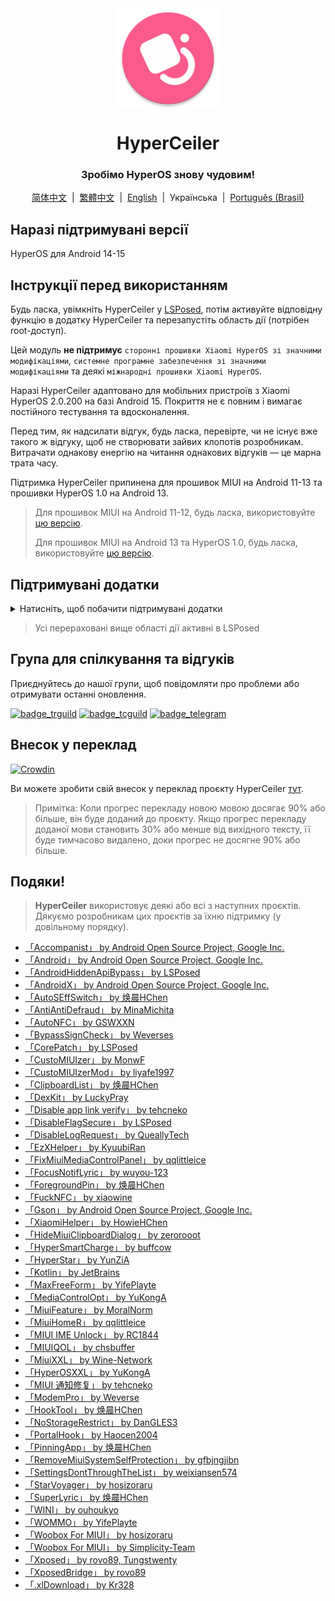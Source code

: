 <div align="center">

<img src="\imgs\icon.webp" width="160" height="160" style="display: block; margin: 0 auto;" alt="icon" />

# HyperCeiler

### Зробімо HyperOS знову чудовим!

[简体中文](/README.md)&nbsp;&nbsp;|&nbsp;&nbsp;[繁體中文](/README_zh-HK.md)&nbsp;&nbsp;|&nbsp;&nbsp;[English](/README_en-US.md)&nbsp;&nbsp;|&nbsp;&nbsp;Українська&nbsp;&nbsp;|&nbsp;&nbsp;[Português (Brasil)](/README_pt-BR.md)

</div>

## Наразі підтримувані версії

HyperOS для Android 14-15

## Інструкції перед використанням

Будь ласка, увімкніть HyperCeiler у [LSPosed](https://github.com/LSPosed/LSPosed/releases), потім активуйте відповідну функцію в додатку HyperCeiler та перезапустіть область дії (потрібен root-доступ).

Цей модуль <b>не підтримує</b> `сторонні прошивки Xiaomi HyperOS зі значними модифікаціями`, `системне програмне забезпечення зі значними модифікаціями` та деякі `міжнародні прошивки Xiaomi HyperOS`.

Наразі HyperCeiler адаптовано для мобільних пристроїв з Xiaomi HyperOS 2.0.200 на базі Android 15. Покриття не є повним і вимагає постійного тестування та вдосконалення.

Перед тим, як надсилати відгук, будь ласка, перевірте, чи не існує вже такого ж відгуку, щоб не створювати зайвих клопотів розробникам. Витрачати однакову енергію на читання однакових відгуків — це марна трата часу.

Підтримка HyperCeiler припинена для прошивок MIUI на Android 11-13 та прошивки HyperOS 1.0 на Android 13.

> Для прошивок MIUI на Android 11-12, будь ласка, використовуйте [цю версію](https://github.com/ReChronoRain/Cemiuiler/releases/tag/1.3.130).
>
> Для прошивок MIUI на Android 13 та HyperOS 1.0, будь ласка, використовуйте [цю версію](https://github.com/Xposed-Modules-Repo/com.sevtinge.hyperceiler/releases/download/3866-2.5.156_20250118/HyperCeiler_2.5.156_20250118_3866_release_miui.apk).

## Підтримувані додатки

<details>
    <summary>Натисніть, щоб побачити підтримувані додатки</summary>

| Назва додатку                  | Назва пакета                       |
|:-------------------------------|:-----------------------------------|
| Системний фреймворк            | system                             |
| Інтерфейс системи              | com.android.systemui               |
| Системний лаунчер              | com.miui.home                      |
| Оновлення                      | com.android.updater                |
| Joyose                         | com.xiaomi.joyose                  |
| Mi Налаштування                | com.xiaomi.misettings              |
| Безпека                        | com.miui.securitycenter            |
| Шпалери                        | com.miui.miwallpaper               |
| Taplus                         | com.miui.contentextension          |
| Сповіщення на екрані           | com.xiaomi.barrage                 |
| Телефон                        | com.android.incallui               |
| Телефонні служби               | com.android.phone                  |
| Батарея та продуктивність      | com.miui.powerkeeper               |
| Повідомлення                   | com.android.mms                    |
| Знімок екрана                  | com.miui.screenshot                |
| Календар                       | com.android.calendar               |
| Браузер                        | com.android.browser                |
| Rueban (MTB)                   | com.xiaomi.mtb                     |
| Запис екрана                   | com.miui.screenrecorder            |
| Дозволи                        | com.lbe.security.miui              |
| Налаштування                   | com.android.settings               |
| Клавіатура Sogou для MIUI      | com.sohu.inputmethod.sogou.xiaomi  |
| Погода                         | com.miui.weather2                  |
| Трансляція                     | com.milink.service                 |
| Зовнішнє сховище               | com.android.externalstorage        |
| Always-on display              | com.miui.aod                       |
| Файловий менеджер              | com.android.fileexplorer           |
| Плагін системних сервісів      | com.miui.securityadd               |
| Завантаження                   | com.android.providers.downloads.ui |
| Завантаження                   | com.android.providers.downloads    |
| Галерея                        | com.miui.gallery                   |
| Mi Canvas                      | com.miui.creation                  |
| Xiaomi Share                   | com.miui.mishare.connectivity      |
| Редактор галереї               | com.miui.mediaeditor               |
| Xiaomi Cloud                   | com.miui.cloudservice              |
| Смарт-картки                   | com.miui.tsmclient                 |
| iFlytek IME для MIUI           | com.iflytek.inputmethod.miui       |
| Інсталятор пакетів             | com.miui.packageinstaller          |
| GetApps                        | com.xiaomi.market                  |
| Віджет-стрічка                 | com.miui.personalassistant         |
| Теми                           | com.android.thememanager           |
| Компоненти системної безпеки   | com.miui.guardprovider             |
| Камера                         | com.android.camera                 |
| Mi AI Translate                | com.xiaomi.aiasst.vision           |
| Сканер                         | com.xiaomi.scanner                 |
| Служба NFC                     | com.android.nfc                    |
| Навушники                      | com.miui.misound                   |
| Резервне копіювання            | com.miui.backup                    |
| Mi Mover                       | com.miui.huanji                    |
| MiTrustService                 | com.xiaomi.trustservice            |
| Переглядач HTML                | com.android.htmlviewer             |
| Керування викликами            | com.android.server.telecom         |
| Mi Remote                      | com.duokan.phone.remotecontroller  |
| Аналітика                      | com.miui.analytics                 |
| Спільнота Xiaomi               | com.xiaomi.vipaccount              |
| Голосовий тригер               | com.miui.voicetrigger              |
| Диктофон                       | com.android.soundrecorder          |
| LPA                            | com.miui.euicc                     |
| Служба активації Xiaomi SIM    | com.xiaomi.simactivate.service     |

</details>

> Усі перераховані вище області дії активні в LSPosed

## Група для спілкування та відгуків

Приєднуйтесь до нашої групи, щоб повідомляти про проблеми або отримувати останні оновлення.

[![badge_trguild]][trguild_url]
[![badge_tcguild]][tcguild_url]
[![badge_telegram]][telegram_url]

## Внесок у переклад

[![Crowdin](https://badges.crowdin.net/cemiuiler/localized.svg)](https://crowdin.com/project/cemiuiler)

Ви можете зробити свій внесок у переклад проєкту HyperCeiler [тут](https://crwd.in/cemiuiler).

> Примітка: Коли прогрес перекладу новою мовою досягає 90% або більше, він буде доданий до проєкту. Якщо прогрес перекладу доданої мови становить 30% або менше від вихідного тексту, її буде тимчасово видалено, доки прогрес не досягне 90% або більше.

## Подяки!

> <b>HyperCeiler</b> використовує деякі або всі з наступних проєктів. Дякуємо розробникам цих проєктів за їхню підтримку (у довільному порядку).

- [「Accompanist」 by Android Open Source Project, Google Inc.](https://google.github.io/accompanist)
- [「Android」 by Android Open Source Project, Google Inc.](https://source.android.google.cn/license)
- [「AndroidHiddenApiBypass」 by LSPosed](https://github.com/LSPosed/AndroidHiddenApiBypass)
- [「AndroidX」 by Android Open Source Project, Google Inc.](https://github.com/androidx/androidx)
- [「AutoSEffSwitch」 by 焕晨HChen](https://github.com/HChenX/AutoSEffSwitch)
- [「AntiAntiDefraud」 by MinaMichita](https://github.com/MinaMichita/AntiAntiDefraud)
- [「AutoNFC」 by GSWXXN](https://github.com/GSWXXN/AutoNFC)
- [「BypassSignCheck」 by Weverses](https://github.com/Weverses/BypassSignCheck)
- [「CorePatch」 by LSPosed](https://github.com/LSPosed/CorePatch)
- [「CustoMIUIzer」 by MonwF](https://github.com/MonwF/customiuizer)
- [「CustoMIUIzerMod」 by liyafe1997](https://github.com/liyafe1997/CustoMIUIzerMod)
- [「ClipboardList」 by 焕晨HChen](https://github.com/HChenX/ClipboardList)
- [「DexKit」 by LuckyPray](https://github.com/LuckyPray/DexKit)
- [「Disable app link verify」 by tehcneko](https://github.com/Xposed-Modules-Repo/io.github.tehcneko.applinkverify)
- [「DisableFlagSecure」 by LSPosed](https://github.com/LSPosed/DisableFlagSecure)
- [「DisableLogRequest」 by QueallyTech](https://github.com/QueallyTech/DisableLogRequest)
- [「EzXHelper」 by KyuubiRan](https://github.com/KyuubiRan/EzXHelper)
- [「FixMiuiMediaControlPanel」 by qqlittleice](https://github.com/qqlittleice/FixMiuiMediaControlPanel)
- [「FocusNotifLyric」 by wuyou-123](https://github.com/wuyou-123/FocusNotifLyric)
- [「ForegroundPin」 by 焕晨HChen](https://github.com/HChenX/ForegroundPin)
- [「FuckNFC」 by xiaowine](https://github.com/xiaowine/FuckNFC)
- [「Gson」 by Android Open Source Project, Google Inc.](https://github.com/google/gson)
- [「XiaomiHelper」 by HowieHChen](https://github.com/HowieHChen/XiaomiHelper)
- [「HideMiuiClipboardDialog」 by zerorooot](https://github.com/zerorooot/HideMiuiClipboardDialog)
- [「HyperSmartCharge」 by buffcow](https://github.com/buffcow/HyperSmartCharge)
- [「HyperStar」 by YunZiA](https://github.com/YunZiA/HyperStar)
- [「Kotlin」 by JetBrains](https://github.com/JetBrains/kotlin)
- [「MaxFreeForm」 by YifePlayte](https://github.com/YifePlayte/MaxFreeForm)
- [「MediaControlOpt」 by YuKongA](https://github.com/YuKongA/MediaControlOpt)
- [「MiuiFeature」 by MoralNorm](https://github.com/moralnorm/miui_feature)
- [「MiuiHomeR」 by qqlittleice](https://github.com/qqlittleice/MiuiHome_R)
- [「MIUI IME Unlock」 by RC1844](https://github.com/RC1844/MIUI_IME_Unlock)
- [「MIUIQOL」 by chsbuffer](https://github.com/chsbuffer/MIUIQOL)
- [「MiuiXXL」 by Wine-Network](https://github.com/Wine-Network/Miui_XXL)
- [「HyperOSXXL」 by YuKongA](https://github.com/YuKongA/HyperOS_XXL)
- [「MIUI 通知修复」 by tehcneko](https://github.com/Xposed-Modules-Repo/io.github.tehcneko.miuinotificationfix)
- [「ModemPro」 by Weverse](https://github.com/Weverses/ModemPro)
- [「HookTool」 by 焕晨HChen](https://github.com/HChenX/HookTool)
- [「NoStorageRestrict」 by DanGLES3](https://github.com/Xposed-Modules-Repo/com.github.dan.nostoragerestrict)
- [「PortalHook」 by Haocen2004](https://github.com/Haocen2004/PortalHook)
- [「PinningApp」 by 焕晨HChen](https://github.com/HChenX/PinningApp)
- [「RemoveMiuiSystemSelfProtection」 by gfbjngjibn](https://github.com/gfbjngjibn/RemoveMiuiSystemSelfProtection)
- [「SettingsDontThroughTheList」 by weixiansen574](https://github.com/weixiansen574/settingsdontthroughthelist)
- [「StarVoyager」 by hosizoraru](https://github.com/hosizoraru/StarVoyager)
- [「SuperLyric」 by 焕晨HChen](https://github.com/HChenX/SuperLyric)
- [「WINI」 by ouhoukyo](https://github.com/ouhoukyo/WINI)
- [「WOMMO」 by YifePlayte](https://github.com/YifePlayte/WOMMO)
- [「Woobox For MIUI」 by hosizoraru](https://github.com/hosizoraru/WooBoxForMIUI)
- [「Woobox For MIUI」 by Simplicity-Team](https://github.com/Simplicity-Team/WooBoxForMIUI)
- [「Xposed」 by rovo89, Tungstwenty](https://github.com/rovo89/XposedBridge)
- [「XposedBridge」 by rovo89](https://github.com/rovo89/XposedBridge)
- [「.xlDownload」 by Kr328](https://github.com/Kr328/.xlDownload)

[trguild_url]: https://t.me/cemiuiler_release

[badge_trguild]: https://img.shields.io/badge/TG-Channel-4991D3?style=for-the-badge&logo=telegram

[tcguild_url]: https://t.me/cemiuiler_canary

[badge_tcguild]: https://img.shields.io/badge/TGCI-Channel-4991D3?style=for-the-badge&logo=telegram

[telegram_url]: https://t.me/cemiuiler

[badge_telegram]: https://img.shields.io/badge/dynamic/json?style=for-the-badge&color=2CA5E0&label=Telegram&logo=telegram&query=%24.data.totalSubs&url=https%3A%2F%2Fapi.spencerwoo.com%2Fsubstats%2F%3Fsource%3Dtelegram%26queryKey%3Dcemiuiler
